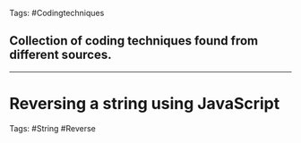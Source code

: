 Tags: #Codingtechniques

## Collection of coding techniques found from different sources.

---
# Reversing a string using JavaScript

Tags: #String #Reverse

